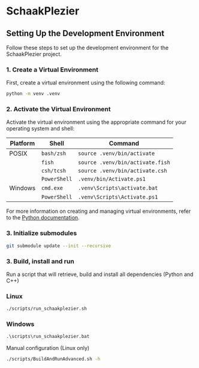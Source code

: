 # SchaakPlezier

## Setting Up the Development Environment

Follow these steps to set up the development environment for the SchaakPlezier project.

### 1. Create a Virtual Environment

First, create a virtual environment using the following command:

```bash
python -m venv .venv
```

### 2. Activate the Virtual Environment
Activate the virtual environment using the appropriate command for your operating system and shell:

| Platform | Shell         | Command                                      |
|----------|---------------|----------------------------------------------|
| POSIX    | `bash/zsh`    | `source .venv/bin/activate`                  |
|          | `fish`        | `source .venv/bin/activate.fish`             |
|          | `csh/tcsh`    | `source .venv/bin/activate.csh`              |
|          | `PowerShell`  | `.venv/bin/Activate.ps1`                     |
| Windows  | `cmd.exe`     | `.venv\Scripts\activate.bat`                 |
|          | `PowerShell`  | `.venv\Scripts\Activate.ps1`                 |

For more information on creating and managing virtual environments, refer to the [Python documentation](https://docs.python.org/3/library/venv.html).


### 3. Initialize submodules
```bash
git submodule update --init --recursive
```


### 3. Build, install and run

Run a script that will retrieve, build and install all dependencies (Python and C++)

### Linux
```bash
./scripts/run_schaakplezier.sh
```

### Windows
```cmd
.\scripts\run_schaakplezier.bat
```

Manual configuration (Linux only)
```bash
./scripts/BuildAndRunAdvanced.sh -h
```
